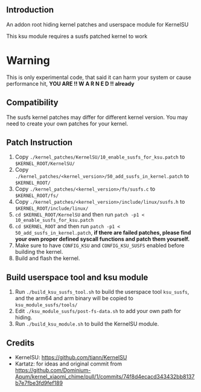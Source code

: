 ## Introduction ##

An addon root hiding kernel patches and userspace module for KernelSU

This ksu module requires a susfs patched kernel to work

# Warning #
This is only experimental code, that said it can harm your system or cause performance hit, **YOU ARE !! W A R N E D !! already**

## Compatibility ##

The susfs kernel patches may differ for different kernel version. You may need to create your own patches for your kernel.

## Patch Instruction ##
1. Copy `./kernel_patches/KernelSU/10_enable_susfs_for_ksu.patch` to `$KERNEL_ROOT/KernelSU/`
2. Copy `./kernel_patches/<kernel_version>/50_add_susfs_in_kernel.patch` to `$KERNEL_ROOT/`
3. Copy `./kernel_patches/<kernel_version>/fs/susfs.c` to `$KERNEL_ROOT/fs/`
4. Copy `./kernel_patches/<kernel_version>/include/linux/susfs.h` to `$KERNEL_ROOT/include/linux/`
5. `cd $KERNEL_ROOT/KernelSU` and then run `patch -p1 < 10_enable_susfs_for_ksu.patch`
6. `cd $KERNEL_ROOT` and then run `patch -p1 < 50_add_susfs_in_kernel.patch`, **if there are failed patches, please find your own proper defined syscall functions and patch them yourself.**
7. Make sure to have `CONFIG_KSU` and `CONFIG_KSU_SUSFS` enabled before building the kernel.
8. Build and flash the kernel.

## Build userspace tool and ksu module ##
1. Run `./build_ksu_susfs_tool.sh` to build the userspace tool `ksu_susfs`, and the arm64 and arm binary will be copied to `ksu_module_susfs/tools/`
2. Edit `./ksu_module_susfs/post-fs-data.sh` to add your own path for hiding.
3. Run `./build_ksu_module.sh` to build the KernelSU module.


## Credits ##
- KernelSU: https://github.com/tiann/KernelSU
- Kartatz: for ideas and original commit from https://github.com/Dominium-Apum/kernel_xiaomi_chime/pull/1/commits/74f8d4ecacd343432bb8137b7e7fbe3fd9fef189
